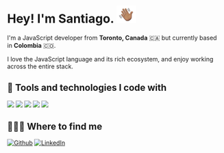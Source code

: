 # Hey! I'm Santiago. <img src="https://github.com/santidiazl/santidiazl/raw/main/waving-hand.gif" width="45px">

I'm a JavaScript developer from **Toronto, Canada** 🇨🇦 but currently based in **Colombia** 🇨🇴.

I love the JavaScript language and its rich ecosystem, and enjoy working across the entire stack.

## 🧰 Tools and technologies I code with

![](https://img.shields.io/badge/Languages-HTML5/CSS3-informational?style=flat&logo=data:image/svg%2bxml;base64,PHN2ZyByb2xlPSJpbWciIHZpZXdCb3g9IjAgMCAyNCAyNCIgeG1sbnM9Imh0dHA6Ly93d3cudzMub3JnLzIwMDAvc3ZnIiBmaWxsPSJ3aGl0ZSI+PHRpdGxlPkhUTUw1PC90aXRsZT48cGF0aCBkPSJNMS41IDBoMjFsLTEuOTEgMjEuNTYzTDExLjk3NyAyNGwtOC41NjQtMi40MzhMMS41IDB6bTcuMDMxIDkuNzVsLS4yMzItMi43MTggMTAuMDU5LjAwMy4yMy0yLjYyMkw1LjQxMiA0LjQxbC42OTggOC4wMWg5LjEyNmwtLjMyNiAzLjQyNi0yLjkxLjgwNC0yLjk1NS0uODEtLjE4OC0yLjExSDYuMjQ4bC4zMyA0LjE3MUwxMiAxOS4zNTFsNS4zNzktMS40NDMuNzQ0LTguMTU3SDguNTMxeiIvPjwvc3ZnPg==)
![](https://img.shields.io/badge/Languages-JavaScript-informational?style=flat&logo=javascript&logoColor=white)
![](https://img.shields.io/badge/Languages-TypeScript-informational?style=flat&logo=typescript&logoColor=white)
![](https://img.shields.io/badge/Libraries-React-informational?style=flat&logo=react&logoColor=white)
![](https://img.shields.io/badge/Runtimes-Node.js-informational?style=flat&logo=nodedotjs&logoColor=white)

## 🧑🏽‍💻 Where to find me

<p><a href="https://github.com/santidiazl" target="_blank"><img alt="Github" src="https://img.shields.io/badge/GitHub-%2312100E.svg?&style=for-the-badge&logo=Github&logoColor=white" /></a> <a href="https://www.linkedin.com/in/santi-diaz" target="_blank"><img alt="LinkedIn" src="https://img.shields.io/badge/linkedin-%230077B5.svg?&style=for-the-badge&logo=linkedin&logoColor=white" /></a>
</p>
